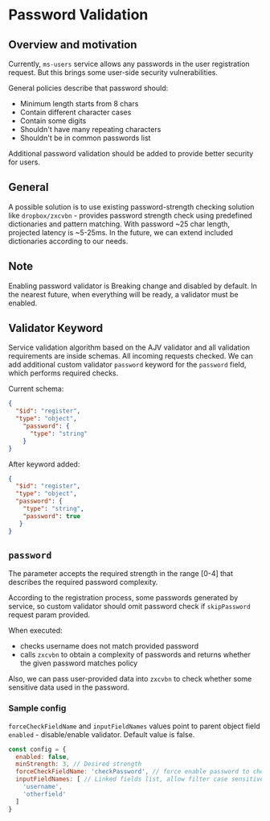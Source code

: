 # Password Validation

## Overview and motivation
Currently, `ms-users` service allows any passwords in the user registration request. But this brings some user-side security vulnerabilities.

General policies describe that password should:
 - Minimum length starts from 8 chars
 - Contain different character cases
 - Contain some digits
 - Shouldn't have many repeating characters
 - Shouldn't be in common passwords list

Additional password validation should be added to provide better security for users.

## General
A possible solution is to use existing password-strength checking solution like `dropbox/zxcvbn` - provides password strength check using predefined dictionaries and pattern matching. With password ~25 char length, projected latency is ~5-25ms. In the future, we can extend included dictionaries according to our needs.

## Note
Enabling password validator is Breaking change and disabled by default.
In the nearest future, when everything will be ready, a validator must be enabled.

## Validator Keyword
Service validation algorithm based on the AJV validator and all validation requirements are inside schemas. All incoming requests checked. We can add additional custom validator `password` keyword for the `password` field, which performs required checks. 

Current schema:

```json
{
  "$id": "register",
  "type": "object",
    "password": {
      "type": "string"
    }
}
```

After keyword added:
```json
{
  "$id": "register",
  "type": "object",
  "password": {
    "type": "string",
    "password": true
   }
}
```

## `password`
The parameter accepts the required strength in the range [0-4] that describes the required password complexity.

According to the registration process, some passwords generated by service, so custom validator should omit password check if `skipPassword` request param provided.

When executed: 
- checks username does not match provided password
- calls `zxcvbn` to obtain a complexity of passwords and returns whether the given password matches policy

Also, we can pass user-provided data into `zxcvbn` to check whether some sensitive data used in the password.
### Sample config
`forceCheckFieldName` and `inputFieldNames` values point to parent object field
`enabled` - disable/enable validator. Default value is false.
```js
const config = {
  enabled: false,
  minStrength: 3, // Desired strength
  forceCheckFieldName: 'checkPassword', // force enable password to check if the object field value set..
  inputFieldNames: [ // Linked fields list, allow filter case sensitive data in the password from the parent object.
    'username', 
    'otherfield'
  ]
}
```
